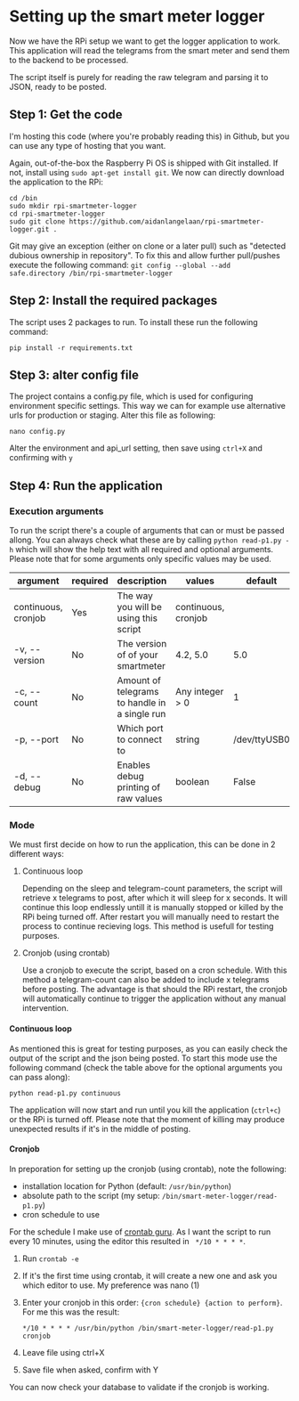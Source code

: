 # Setting up the smart meter logger

Now we have the RPi setup we want to get the logger application to work. This application will read the telegrams from the smart meter and send them to the backend to be processed.

The script itself is purely for reading the raw telegram and parsing it to JSON, ready to be posted.

## Step 1: Get the code

I'm hosting this code (where you're probably reading this) in Github, but you can use any type of hosting that you want.

Again, out-of-the-box the Raspberry Pi OS is shipped with Git installed. If not, install using `sudo apt-get install git`. We now can directly download the application to the RPi:

```
cd /bin
sudo mkdir rpi-smartmeter-logger
cd rpi-smartmeter-logger
sudo git clone https://github.com/aidanlangelaan/rpi-smartmeter-logger.git .
```

Git may give an exception (either on clone or a later pull) such as "detected dubious ownership in repository". To fix this and allow further pull/pushes execute the following command: `git config --global --add safe.directory /bin/rpi-smartmeter-logger`

## Step 2: Install the required packages

The script uses 2 packages to run. To install these run the following command:

`pip install -r requirements.txt`

## Step 3: alter config file

The project contains a config.py file, which is used for configuring environment specific settings. This way we can for example use alternative urls for production or staging. Alter this file as following:

`nano config.py`

Alter the environment and api_url setting, then save using `ctrl+X` and confirming with `y`

## Step 4: Run the application

### Execution arguments

To run the script there's a couple of arguments that can or must be passed allong. You can always check what these are by calling `python read-p1.py -h` which will show the help text with all required and optional arguments. Please note that for some arguments only specific values may be used.

| argument            | required | description                                   | values              | default      |
| ------------------- | -------- | --------------------------------------------- | ------------------- | ------------ |
| continuous, cronjob | Yes      | The way you will be using this script         | continuous, cronjob |              |
| -v, --version       | No       | The version of of your smartmeter             | 4.2, 5.0            | 5.0          |
| -c, --count         | No       | Amount of telegrams to handle in a single run | Any integer > 0     | 1            |
| -p, --port          | No       | Which port to connect to                      | string              | /dev/ttyUSB0 |
| -d, --debug         | No       | Enables debug printing of raw values          | boolean             | False        |

### Mode

We must first decide on how to run the application, this can be done in 2 different ways:

1. Continuous loop

   Depending on the sleep and telegram-count parameters, the script will retrieve x telegrams to post, after which it will sleep for x seconds. It will continue this loop endlessly untill it is manually stopped or killed by the RPi being turned off. After restart you will manually need to restart the process to continue recieving logs. This method is usefull for testing purposes.

2. Cronjob (using crontab)

   Use a cronjob to execute the script, based on a cron schedule. With this method a telegram-count can also be added to include x telegrams before posting. The advantage is that should the RPi restart, the cronjob will automatically continue to trigger the application without any manual intervention.

#### Continuous loop

As mentioned this is great for testing purposes, as you can easily check the output of the script and the json being posted. To start this mode use the following command (check the table above for the optional arguments you can pass along):

`python read-p1.py continuous`

The application will now start and run until you kill the application (`ctrl+c`) or the RPi is turned off. Please note that the moment of killing may produce unexpected results if it's in the middle of posting.

#### Cronjob

In preporation for setting up the cronjob (using crontab), note the following:

- installation location for Python (default: `/usr/bin/python`)
- absolute path to the script (my setup: `/bin/smart-meter-logger/read-p1.py`)
- cron schedule to use

For the schedule I make use of [crontab guru](https://crontab.guru/). As I want the script to run every 10 minutes, using the editor this resulted in ` */10 * * * *`.

1. Run `crontab -e`
2. If it's the first time using crontab, it will create a new one and ask you which editor to use. My preference was nano (1)
3. Enter your cronjob in this order: `{cron schedule} {action to perform}`. For me this was the result:

   `*/10 * * * * /usr/bin/python /bin/smart-meter-logger/read-p1.py cronjob`

4. Leave file using ctrl+X
5. Save file when asked, confirm with Y

You can now check your database to validate if the cronjob is working.
